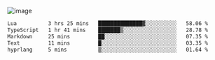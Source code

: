 ![image](https://github-profile-trophy.vercel.app/?username=CMOISDEAD&theme=oldie&row=1&no-frame=true&no-bg=true&margin-w=15&margin-h=15)
<!--START_SECTION:waka-->

```txt
Lua          3 hrs 25 mins   ██████████████▓░░░░░░░░░░   58.06 %
TypeScript   1 hr 41 mins    ███████▒░░░░░░░░░░░░░░░░░   28.78 %
Markdown     25 mins         ██░░░░░░░░░░░░░░░░░░░░░░░   07.35 %
Text         11 mins         █░░░░░░░░░░░░░░░░░░░░░░░░   03.35 %
hyprlang     5 mins          ▒░░░░░░░░░░░░░░░░░░░░░░░░   01.64 %
```

<!--END_SECTION:waka--> 
